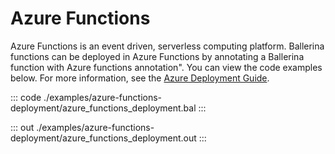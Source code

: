 # Azure Functions

Azure Functions is an event driven, serverless computing platform.
Ballerina functions can be deployed in Azure Functions by annotating a Ballerina function with Azure functions annotation". You can view the code examples below.
For more information, see the [Azure Deployment Guide](https://ballerina.io/learn/deployment/azure-functions/).

::: code ./examples/azure-functions-deployment/azure_functions_deployment.bal :::

::: out ./examples/azure-functions-deployment/azure_functions_deployment.out :::